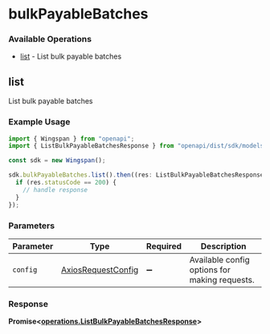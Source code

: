 # bulkPayableBatches

### Available Operations

* [list](#list) - List bulk payable batches

## list

List bulk payable batches

### Example Usage

```typescript
import { Wingspan } from "openapi";
import { ListBulkPayableBatchesResponse } from "openapi/dist/sdk/models/operations";

const sdk = new Wingspan();

sdk.bulkPayableBatches.list().then((res: ListBulkPayableBatchesResponse) => {
  if (res.statusCode == 200) {
    // handle response
  }
});
```

### Parameters

| Parameter                                                    | Type                                                         | Required                                                     | Description                                                  |
| ------------------------------------------------------------ | ------------------------------------------------------------ | ------------------------------------------------------------ | ------------------------------------------------------------ |
| `config`                                                     | [AxiosRequestConfig](https://axios-http.com/docs/req_config) | :heavy_minus_sign:                                           | Available config options for making requests.                |


### Response

**Promise<[operations.ListBulkPayableBatchesResponse](../../models/operations/listbulkpayablebatchesresponse.md)>**

